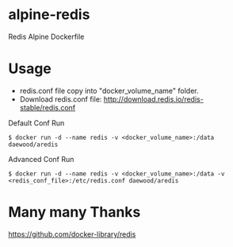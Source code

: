 # alpine-redis
Redis Alpine Dockerfile

# Usage
- redis.conf file copy into "docker_volume_name" folder.
- Download redis.conf file: http://download.redis.io/redis-stable/redis.conf

Default Conf Run
```
$ docker run -d --name redis -v <docker_volume_name>:/data daewood/aredis
```

Advanced Conf Run
```
$ docker run -d --name redis -v <docker_volume_name>:/data -v <redis_conf_file>:/etc/redis.conf daewood/aredis
```


# Many many Thanks
https://github.com/docker-library/redis